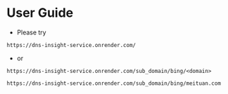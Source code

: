 # User Guide
- Please try
```commandline
https://dns-insight-service.onrender.com/
```
- or
```commandline
https://dns-insight-service.onrender.com/sub_domain/bing/<domain>

https://dns-insight-service.onrender.com/sub_domain/bing/meituan.com
```


